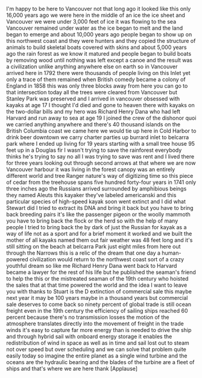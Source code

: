 
I&#39;m happy to be here
to Vancouver not that long ago it looked
like this only 16,000 years ago we were
here in the middle of an ice the ice
sheet and Vancouver we were under 3,000
feet of ice it was flowing to the sea
Vancouver remained under water as the
ice began to melt and the land began to
emerge and about 10,000 years ago people
began to show up on this northwest coast
and they were hunters and they copied
the structure of animals to build
skeletal boats covered with skins and
about 5,000 years ago the rain forest as
we know it matured and people began to
build boats by removing wood until
nothing was left except a canoe and the
result was a civilization unlike
anything anywhere else on earth so in
Vancouver arrived here in 1792 there
were thousands of people living on this
Inlet yet only a trace of them remained
when British comedy became a colony of
England in 1858 this was only three
blocks away from here you can go to that
intersection today all the trees were
cleared from Vancouver but Stanley Park
was preserved and I arrived in vancouver
obsessed with kayaks at age 17 I thought
I&#39;d died and gone to heaven there with
kayaks on the two-dollar bills and my
hero was Richard Henry Dana who had left
Harvard and run away to sea at age 19 I
joined the crew of the dishonor quoi we
carried anything anywhere and there&#39;s 40
thousand islands on the British Columbia
coast we came here we would tie up here
in Cold Harbor to drink beer downtown we
carry charter parties up burrard inlet
to belcarra park where I ended up living
for 19 years starting with a small tree
house 95 feet up in a Douglas fir
I wasn&#39;t trying to save the rainforest
everybody thinks he&#39;s trying to say no
all I was trying to save was rent and I
lived there for three years looking out
through second arrows at that where we
are now Vancouver harbour it was living
in the forest canopy was an entirely
different world and tree Ranger nature&#39;s
way of digitizing time so this piece of
cedar from the treehouse spans five
hundred forty-four years in 1741 only
three inches ago the Russians arrived
surrounded by amphibious beings they
named Aleuts this kayaker they&#39;ve
labeled americanski and this particular
species of high-speed kayak soon went
extinct and I did what Stewart did I
tried to extract its DNA and bring it
back but you have to bring back breeding
pairs it&#39;s like the passenger pigeon or
the woolly mammoth you have to bring
back the flock or the herd so with the
help of many people I tried to bring
back the by dark of just the Russian for
kayak as a way of life not as a sport
and for a brief moment it worked and we
built the mother of all kayaks named
them out fair weather was 48 feet long
and it&#39;s still sitting on the beach at
belcarra Park just eight miles from here
out through the Narrows this is a relic
of the dream that one day a
human-powered civilization would return
to the northwest coast sort of a crazy
youthful dream so like me Richard Henry
Dana went back to Harvard became a
lawyer for the rest of his life but he
published the seaman&#39;s friend to help
the this or the mistreated seaman of the
19th century who hoisted the sales that
at that time powered the world and the
idea I want to leave you with thanks to
Stuart is the D extinction of commercial
sale this maybe next year it may be
100 years maybe in a thousand years but
commercial sale deserves to come back so
ninety percent of global trade is still
ocean freight even in the 19th century
the efficiency of sailing ships reached
60 percent because there&#39;s no
transmission losses the motion of the
atmosphere translates directly into the
movement of freight in the trade winds
it&#39;s easy to capture far more energy
than is needed to drive the ship and
through hybrid sail with onboard energy
storage it enables the redistribution of
wind in space as well as in time and
sail lost out to steam not over speed
but over scheduling and we can solve
that problem quite easily today so
imagine the entire planet as a single
wind turbine and the oceans are the
hydraulic bearing and the blades of the
turbine are a fleet of ships and that&#39;s
where we are here thank
[Applause]
